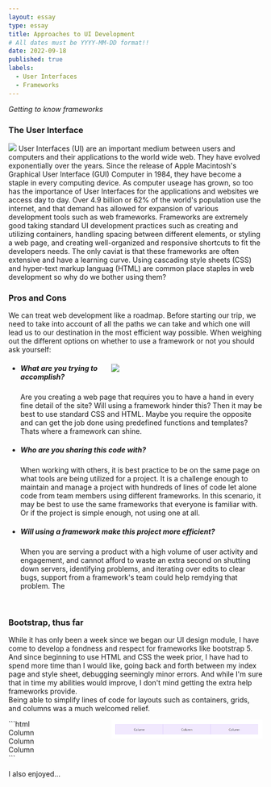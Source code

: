 ```yaml
---
layout: essay
type: essay
title: Approaches to UI Development
# All dates must be YYYY-MM-DD format!!
date: 2022-09-18
published: true
labels:
  - User Interfaces
  - Frameworks
---
```

*Getting to know frameworks*
### The User Interface
<div>
  <img width="300px" class="rounded float-start pe-4" src="https://media.giphy.com/media/QDyukdol3oH4K94iwy/giphy.gif">
  User Interfaces (UI) are an important medium between users and computers and their applications to the world wide web. They have evolved exponentially over the years. Since the release of Apple Macintosh's Graphical User Interface (GUI) Computer in 1984, they have become a staple in every computing device. As computer useage has grown, so too has the importance of User Interfaces for the applications and websites we access day to day. Over 4.9 billion or 62% of the world's population use the internet, and that demand has allowed for expansion of various development tools such as web frameworks. 
  Frameworks are extremely good taking standard UI development practices such as creating and utilizing containers, handling spacing between different elements, or styling a web page, and creating well-organized and responsive shortcuts to fit the developers needs.  
  The only caviat is that these frameworks are often extensive and have a learning curve. Using cascading style sheets (CSS) and hyper-text markup languag (HTML) are common place staples in web development so why do we bother using them?
</div>


### Pros and Cons
  We can treat web development like a roadmap. Before starting our trip, we need to take into account of all the paths we can take and which one will lead us to our destination in the most efficient way possible. When weighing out the different options on whether to use a framework or not you should ask yourself:
  <ul>  
    <img width="300px" class="img-fluid" src="https://media.giphy.com/media/xT8qBit7YomT80d0M8/giphy.gif" style="float:right;">
    <li>
      <h5>What are you trying to accomplish?</h5>
      <p>
        Are you creating a web page that requires you to have a hand in every fine detail of the site? Will using a framework hinder this? Then it may be best to use standard CSS and HTML. Maybe you require the opposite and can get the job done using predefined functions and templates? Thats where a framework can shine. 
      </p>
    </li>
    <li>
      <h5>Who are you sharing this code with?</h5>
      <p>
        When working with others, it is best practice to be on the same page on what tools are being utilized for a project. It is a challenge enough to maintain and manage a project with hundreds of lines of code let alone code from team members using different frameworks. In this scenario, it may be best to use the same frameworks that everyone is familiar with. Or if the project is simple enough, not using one at all.
      </p>
    </li>
    <li>
      <h5>Will using a framework make this project more efficient?</h5>
      <p>
        When you are serving a product with a high volume of user activity and engagement, and cannot afford to waste an extra second on shutting down servers, identifying problems, and iterating over edits to clear bugs, support from a framework's team could help remdying that problem. The
      </p>
    </li>
  </ul>
<br>

### Bootstrap, thus far
While it has only been a week since we began our UI design module, I have come to develop a fondness and respect for frameworks like bootstrap 5. And since beginning to use HTML and CSS the week prior, I have had to spend more time than I would like, going back and forth between my index page and style sheet, debugging seemingly minor errors. And while I'm sure that in time my abilities would improve, I don't mind getting the extra help frameworks provide.
<br> 
Being able to simplify lines of code for layouts such as containers, grids, and columns was a much welcomed relief.
<div> 
  <img width="300px" class="img-thumbnail" src="../img/frameworks/bootstrap-grid.png" style="float:right">
  ```html
  <div class="container text-center">
    <div class="row">
      <div class="col">
        Column
      </div>
      <div class="col">
        Column
      </div>
      <div class="col">
        Column
      </div>
    </div>
  </div>
  ```
</div>

I also enjoyed...




